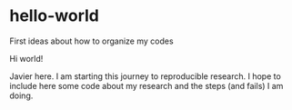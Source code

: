 # hello-world
First ideas about how to organize my codes

Hi world!

Javier here. I am starting this journey to reproducible research. I hope to include here some code about my research and the steps (and fails) I am doing.
